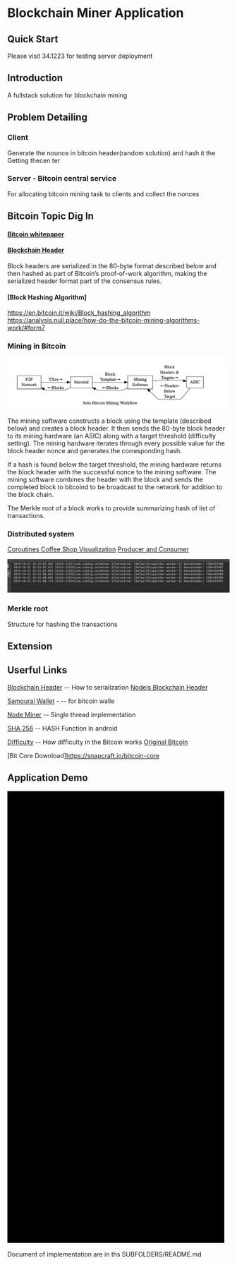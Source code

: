 # Blockchain Miner Application

## Quick Start
Please visit 34.1223 for testing server deployment


## Introduction
A fullstack solution for blockchain mining 

## Problem Detailing 
### Client 
Generate the nounce in bitcoin header(random solution) and hash it the 
Getting thecen ter
### Server - Bitcoin central service 
For allocating bitcoin mining task to clients and collect the nonces

## Bitcoin Topic Dig In

#### [Bitcoin whitepaper](https://bitcoin.org/bitcoin.pdf)

#### [Blockchain Header](https://bitcoin.org/en/developer-reference#block-chain)
Block headers are serialized in the 80-byte format described below and then hashed as part of Bitcoin’s proof-of-work algorithm, making the serialized header format part of the consensus rules.

#### [Block Hashing Algorithm]

https://en.bitcoin.it/wiki/Block_hashing_algorithm
https://analysis.null.place/how-do-the-bitcoin-mining-algorithms-work/#form7


### Mining in Bitcoin 
![Skeleton](2019-10-29-15-35-39.png)

The mining software constructs a block using the template (described below) and creates a block header. It then sends the 80-byte block header to its mining hardware (an ASIC) along with a target threshold (difficulty setting). The mining hardware iterates through every possible value for the block header nonce and generates the corresponding hash.

 If a hash is found below the target threshold, the mining hardware returns the block header with the successful nonce to the mining software. The mining software combines the header with the block and sends the completed block to bitcoind to be broadcast to the network for addition to the block chain.


The Merkle root of a block works to provide summarizing hash of list of transactions.



### Distributed system 

[Coroutines ](https://codelabs.developers.google.com/codelabs/kotlin-coroutines/#3)
[Coffee Shop Visualization](https://proandroiddev.com/kotlin-coroutines-channels-csp-android-db441400965f)
[Producer and Consumer](https://kotlinlang.org/docs/reference/coroutines/channels.html)


![](2019-10-31-16-53-17.png)

### Merkle root


Structure for hashing the transactions

## Extension



## Userful Links
[Blockchain Header](https://learnmeabitcoin.com/explorer/block/0000000000002917ED80650C6174AAC8DFC46F5FE36480AAEF682FF6CD83C3CA)  -- How to serialization
[Nodejs Blockchain Header](https://github.com/bitcoin/bitcoin/blob/master/doc/REST-interface.md)

[Samourai Wallet](https://samouraiwallet.com/) - -- for bitcoin walle 

[Node Miner](https://www.npmjs.com/package/bitcoin-miner) -- Single thread implementation

[SHA 256](https://stackoverflow.com/questions/7166129/how-can-i-calculate-the-sha-256-hash-of-a-string-in-android) -- HASH Function In android

[Difficulty](https://en.bitcoin.it/wiki/Difficulty#What_is_the_formula_for_difficulty) -- How difficulty in the Bitcoin works
[Original Bitcoin](https://en.bitcoin.it/wiki/Original_Bitcoin_client/API_calls_list)


[Bit Core Download]https://snapcraft.io/bitcoin-core

## Application Demo
![Android](demo.gif)

 Document of implementation are in ths SUBFOLDERS/README.md
 
